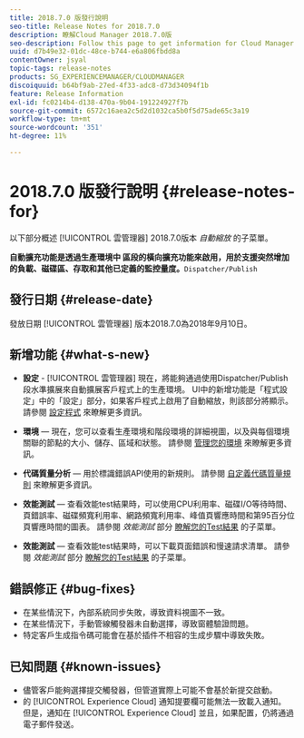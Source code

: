 ```yaml
---
title: 2018.7.0 版發行說明
seo-title: Release Notes for 2018.7.0
description: 瞭解Cloud Manager 2018.7.0版
seo-description: Follow this page to get information for Cloud Manager Release 2018.7.0.
uuid: d7b49e32-01dc-48ce-b744-e6a806fbdd8a
contentOwner: jsyal
topic-tags: release-notes
products: SG_EXPERIENCEMANAGER/CLOUDMANAGER
discoiquuid: b64bf9ab-27ed-4f33-adc8-d73d34094f1b
feature: Release Information
exl-id: fc0214b4-d138-470a-9b04-191224927f7b
source-git-commit: 6572c16aea2c5d2d1032ca5b0f5d75ade65c3a19
workflow-type: tm+mt
source-wordcount: '351'
ht-degree: 11%

---
```


# 2018.7.0 版發行說明 {#release-notes-for}

以下部分概述 [!UICONTROL 雲管理器] 2018.7.0版本 *自動縮放* 的子菜單。

**自動擴充功能是透過生產環境中 區段的橫向擴充功能來啟用，用於支援突然增加的負載、磁碟區、存取和其他已定義的監控量度。**`Dispatcher/Publish`

## 發行日期 {#release-date}

發放日期 [!UICONTROL 雲管理器] 版本2018.7.0為2018年9月10日。

## 新增功能 {#what-s-new}

* **設定** - [!UICONTROL 雲管理器] 現在，將能夠通過使用Dispatcher/Publish段水準擴展來自動擴展客戶程式上的生產環境。 UI中的新增功能是「程式設定」中的「設定」部分，如果客戶程式上啟用了自動縮放，則該部分將顯示。 請參閱 [設定程式](/help/getting-started/program-setup.md) 來瞭解更多資訊。

* **環境**  — 現在，您可以查看生產環境和階段環境的詳細視圖，以及與每個環境關聯的節點的大小、儲存、區域和狀態。 請參閱 [管理您的環境](/help/using/managing-environments.md) 來瞭解更多資訊。

* **代碼質量分析**  — 用於標識錯誤API使用的新規則。 請參閱 [自定義代碼質量規則](/help/using/custom-code-quality-rules.md) 來瞭解更多資訊。

* **效能測試**  — 查看效能test結果時，可以使用CPU利用率、磁碟I/O等待時間、頁錯誤率、磁碟頻寬利用率、網路頻寬利用率、峰值頁響應時間和第95百分位頁響應時間的圖表。 請參閱 *效能測試* 部分 [瞭解您的Test結果](/help/using/code-quality-testing.md) 的子菜單。

* **效能測試**  — 查看效能test結果時，可以下載頁面錯誤和慢速請求清單。 請參閱 *效能測試* 部分 [瞭解您的Test結果](/help/using/code-quality-testing.md) 的子菜單。

## 錯誤修正 {#bug-fixes}

* 在某些情況下，內部系統同步失敗，導致資料視圖不一致。
* 在某些情況下，手動管線觸發器未自動選擇，導致窗體驗證問題。
* 特定客戶生成指令碼可能會在基於插件不相容的生成步驟中導致失敗。

## 已知問題 {#known-issues}

* 儘管客戶能夠選擇提交觸發器，但管道實際上可能不會基於新提交啟動。
* 的 [!UICONTROL Experience Cloud] 通知提要欄可能無法一致載入通知。 但是，通知在 [!UICONTROL Experience Cloud] 並且，如果配置，仍將通過電子郵件發送。
